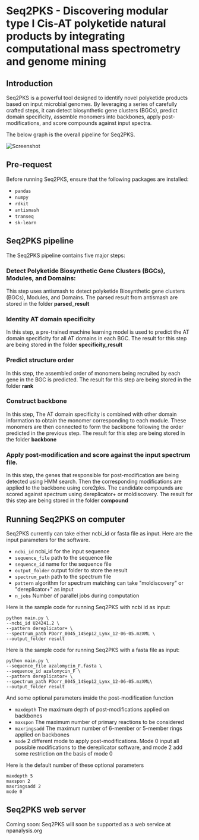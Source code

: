 # Seq2PKS - Discovering modular type I Cis-AT polyketide natural products by integrating computational mass spectrometry and genome mining

## Introduction
Seq2PKS is a powerful tool designed to identify novel polyketide products based on input microbial genomes. By leveraging a series of carefully crafted steps, it can detect biosynthetic gene clusters (BGCs), predict domain specificity, assemble monomers into backbones, apply post-modifications, and score compounds against input spectra.

The below graph is the overall pipeline for Seq2PKS.

![Screenshot](image/seq2PKS_pipeline.png)

## Pre-request
Before running Seq2PKS, ensure that the following packages are installed:

* `pandas`
* `numpy`
* `rdkit`
* `antismash`
* `transeq`
* `sk-learn`

## Seq2PKS pipeline
The Seq2PKS pipeline contains five major steps:
### Detect Polyketide Biosynthetic Gene Clusters (BGCs), Modules, and Domains:
This step uses antismash to detect polyketide Biosynthetic gene clusters (BGCs), Modules, and Domains. The parsed result from antismash are stored in the folder **parsed_result**
### Identity AT domain specificity 
In this step, a pre-trained machine learning model is used to predict the AT domain specificity for all AT domains in each BGC. The result for this step are being stored in the folder **specificity_result**
### Predict structure order
In this step, the assembled order of monomers being recruited by each gene in the BGC is predicted. The result for this step are being stored in the folder **rank**
### Construct backbone
In this step, The AT domain specificity is combined with other domain information to obtain the monomer corresponding to each module. These monomers are then connected to form the backbone following the order predicted in the previous step. The result for this step are being stored in the folder **backbone** 
### Apply post-modification and score against the input spectrum file. 
In this step, the genes that responsible for post-modification are being detected using HMM search. Then the corresponding modifications are applied to the backbone using core2pks. The candidate compounds are scored against spectrum using dereplicator+ or moldiscovery. The result for this step are being stored in the folder **compound** 


## Running Seq2PKS on computer
Seq2PKS currently can take either ncbi_id or fasta file as input. Here are the input parameters for the software.

* `ncbi_id` ncbi_id for the input sequence
* `sequence_file` path to the sequence file
* `sequence_id` name for the sequence file
* `output_folder` output folder to store the result
* `spectrum_path` path to the spectrum file
* `pattern` algorithm for spectrum matching can take "moldiscovery" or "dereplicator+" as input
* `n_jobs` Number of parallel jobs during computation

Here is the sample code for running Seq2PKS with ncbi id as input:
```
python main.py \
--ncbi_id U24241.2 \
--pattern dereplicator+ \
--spectrum_path PDorr_0045_14Sep12_Lynx_12-06-05.mzXML \
--output_folder result
```

Here is the sample code for running Seq2PKS with a fasta file as input:
```
python main.py \
--sequence_file azalomycin_F.fasta \
--sequence_id azalomycin_F \
--pattern dereplicator+ \
--spectrum_path PDorr_0045_14Sep12_Lynx_12-06-05.mzXML\
--output_folder result
```


And some optional parameters inside the post-modification function

* `maxdepth`  The maximum depth of post-modifications applied on backbones
* `maxspon` The maximum number of primary reactions to be considered
* `maxringsadd` The maximum number of 6-member or 5-member rings applied on backbones
* `mode` 2 different mode to apply post-modifications. Mode 0 input all possible modifications to the dereplicator software, and mode 2 add some restriction on the basis of mode 0

Here is the default number of these optional parameters

```
maxdepth 5
maxspon 2
maxringsadd 2
mode 0
```
## Seq2PKS web server

Coming soon: Seq2PKS will soon be supported as a web service at npanalysis.org
